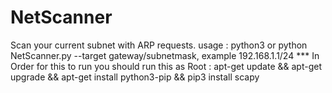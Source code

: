 # NetScanner
Scan your current subnet with ARP requests. usage : python3 or python NetScanner.py --target gateway/subnetmask, example 192.168.1.1/24
*** In Order for this to run you should run this as Root : 
apt-get update && apt-get upgrade && apt-get install python3-pip && pip3 install scapy
